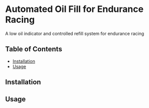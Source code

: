 # Automated Oil Fill for Endurance Racing

A low oil indicator and controlled refill system for endurance racing

## Table of Contents

- [Installation](#installation)
- [Usage](#usage)


## Installation



## Usage


